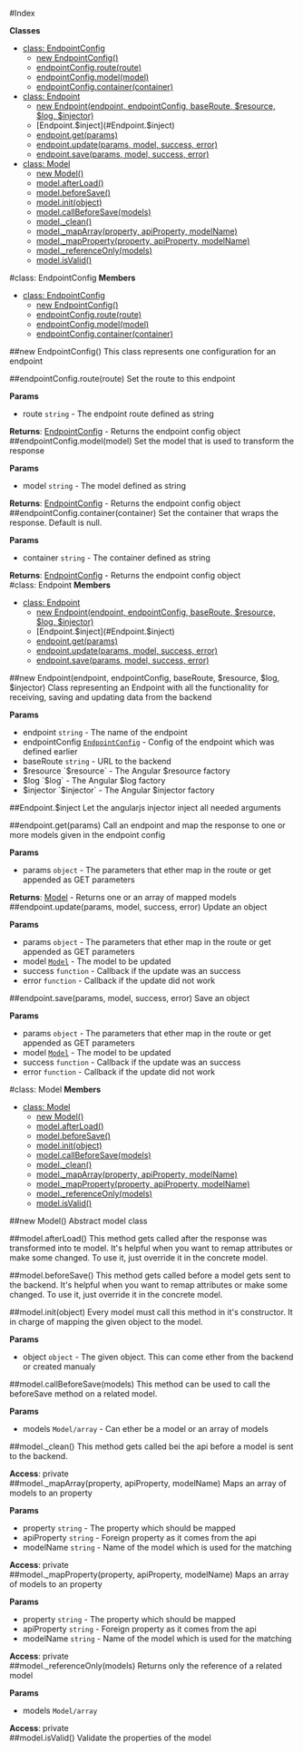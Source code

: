 #Index

**Classes**

* [class: EndpointConfig](#EndpointConfig)
  * [new EndpointConfig()](#new_EndpointConfig)
  * [endpointConfig.route(route)](#EndpointConfig#route)
  * [endpointConfig.model(model)](#EndpointConfig#model)
  * [endpointConfig.container(container)](#EndpointConfig#container)
* [class: Endpoint](#Endpoint)
  * [new Endpoint(endpoint, endpointConfig, baseRoute, $resource, $log, $injector)](#new_Endpoint)
  * [Endpoint.$inject](#Endpoint.$inject)
  * [endpoint.get(params)](#Endpoint#get)
  * [endpoint.update(params, model, success, error)](#Endpoint#update)
  * [endpoint.save(params, model, success, error)](#Endpoint#save)
* [class: Model](#Model)
  * [new Model()](#new_Model)
  * [model.afterLoad()](#Model#afterLoad)
  * [model.beforeSave()](#Model#beforeSave)
  * [model.init(object)](#Model#init)
  * [model.callBeforeSave(models)](#Model#callBeforeSave)
  * [model._clean()](#Model#_clean)
  * [model._mapArray(property, apiProperty, modelName)](#Model#_mapArray)
  * [model._mapProperty(property, apiProperty, modelName)](#Model#_mapProperty)
  * [model._referenceOnly(models)](#Model#_referenceOnly)
  * [model.isValid()](#Model#isValid)
 
<a name="EndpointConfig"></a>
#class: EndpointConfig
**Members**

* [class: EndpointConfig](#EndpointConfig)
  * [new EndpointConfig()](#new_EndpointConfig)
  * [endpointConfig.route(route)](#EndpointConfig#route)
  * [endpointConfig.model(model)](#EndpointConfig#model)
  * [endpointConfig.container(container)](#EndpointConfig#container)

<a name="new_EndpointConfig"></a>
##new EndpointConfig()
This class represents one configuration for an endpoint

<a name="EndpointConfig#route"></a>
##endpointConfig.route(route)
Set the route to this endpoint

**Params**

- route `string` - The endpoint route defined as string  

**Returns**: [EndpointConfig](#EndpointConfig) - Returns the endpoint config object  
<a name="EndpointConfig#model"></a>
##endpointConfig.model(model)
Set the model that is used to transform the response

**Params**

- model `string` - The model defined as string  

**Returns**: [EndpointConfig](#EndpointConfig) - Returns the endpoint config object  
<a name="EndpointConfig#container"></a>
##endpointConfig.container(container)
Set the container that wraps the response. Default is null.

**Params**

- container `string` - The container defined as string  

**Returns**: [EndpointConfig](#EndpointConfig) - Returns the endpoint config object  
<a name="Endpoint"></a>
#class: Endpoint
**Members**

* [class: Endpoint](#Endpoint)
  * [new Endpoint(endpoint, endpointConfig, baseRoute, $resource, $log, $injector)](#new_Endpoint)
  * [Endpoint.$inject](#Endpoint.$inject)
  * [endpoint.get(params)](#Endpoint#get)
  * [endpoint.update(params, model, success, error)](#Endpoint#update)
  * [endpoint.save(params, model, success, error)](#Endpoint#save)

<a name="new_Endpoint"></a>
##new Endpoint(endpoint, endpointConfig, baseRoute, $resource, $log, $injector)
Class representing an Endpoint with all the functionality for receiving, saving and updating data from the backend

**Params**

- endpoint `string` - The name of the endpoint  
- endpointConfig <code>[EndpointConfig](#EndpointConfig)</code> - Config of the endpoint which was defined earlier  
- baseRoute `string` - URL to the backend  
- $resource `$resource` - The Angular $resource factory  
- $log `$log` - The Angular $log factory  
- $injector `$injector` - The Angular $injector factory  

<a name="Endpoint.$inject"></a>
##Endpoint.$inject
Let the angularjs injector inject all needed arguments

<a name="Endpoint#get"></a>
##endpoint.get(params)
Call an endpoint and map the response to one or more models given in the endpoint config

**Params**

- params `object` - The parameters that ether map in the route or get appended as GET parameters  

**Returns**: [Model](#Model) - Returns one or an array of mapped models  
<a name="Endpoint#update"></a>
##endpoint.update(params, model, success, error)
Update an object

**Params**

- params `object` - The parameters that ether map in the route or get appended as GET parameters  
- model <code>[Model](#Model)</code> - The model to be updated  
- success `function` - Callback if the update was an success  
- error `function` - Callback if the update did not work  

<a name="Endpoint#save"></a>
##endpoint.save(params, model, success, error)
Save an object

**Params**

- params `object` - The parameters that ether map in the route or get appended as GET parameters  
- model <code>[Model](#Model)</code> - The model to be updated  
- success `function` - Callback if the update was an success  
- error `function` - Callback if the update did not work  

<a name="Model"></a>
#class: Model
**Members**

* [class: Model](#Model)
  * [new Model()](#new_Model)
  * [model.afterLoad()](#Model#afterLoad)
  * [model.beforeSave()](#Model#beforeSave)
  * [model.init(object)](#Model#init)
  * [model.callBeforeSave(models)](#Model#callBeforeSave)
  * [model._clean()](#Model#_clean)
  * [model._mapArray(property, apiProperty, modelName)](#Model#_mapArray)
  * [model._mapProperty(property, apiProperty, modelName)](#Model#_mapProperty)
  * [model._referenceOnly(models)](#Model#_referenceOnly)
  * [model.isValid()](#Model#isValid)

<a name="new_Model"></a>
##new Model()
Abstract model class

<a name="Model#afterLoad"></a>
##model.afterLoad()
This method gets called after the response was transformed into te model.
It's helpful when you want to remap attributes or make some changed.
To use it, just override it in the concrete model.

<a name="Model#beforeSave"></a>
##model.beforeSave()
This method gets called before a model gets sent to the backend.
It's helpful when you want to remap attributes or make some changed.
To use it, just override it in the concrete model.

<a name="Model#init"></a>
##model.init(object)
Every model must call this method in it's constructor. It in charge of mapping the given object to the model.

**Params**

- object `object` - The given object. This can come ether from the backend or created manualy  

<a name="Model#callBeforeSave"></a>
##model.callBeforeSave(models)
This method can be used to call the beforeSave method on a related model.

**Params**

- models `Model/array` - Can ether be a model or an array of models  

<a name="Model#_clean"></a>
##model._clean()
This method gets called bei the api before a model is sent to the backend.

**Access**: private  
<a name="Model#_mapArray"></a>
##model._mapArray(property, apiProperty, modelName)
Maps an array of models to an property

**Params**

- property `string` - The property which should be mapped  
- apiProperty `string` - Foreign property as it comes from the api  
- modelName `string` - Name of the model which is used for the matching  

**Access**: private  
<a name="Model#_mapProperty"></a>
##model._mapProperty(property, apiProperty, modelName)
Maps an array of models to an property

**Params**

- property `string` - The property which should be mapped  
- apiProperty `string` - Foreign property as it comes from the api  
- modelName `string` - Name of the model which is used for the matching  

**Access**: private  
<a name="Model#_referenceOnly"></a>
##model._referenceOnly(models)
Returns only the reference of a related model

**Params**

- models `Model/array`  

**Access**: private  
<a name="Model#isValid"></a>
##model.isValid()
Validate the properties of the model

